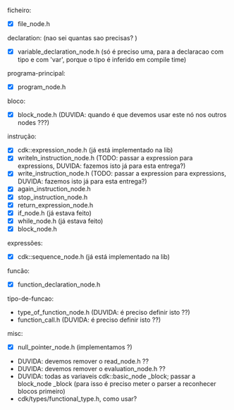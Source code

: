 ficheiro:
- [x] file_node.h

declaration: (nao sei quantas sao precisas? )
- [x] variable_declaration_node.h (só é preciso uma, para a declaracao com tipo e com 'var', porque o tipo
    é inferido em compile time)

programa-principal:
- [x] program_node.h 

bloco:
- [x] block_node.h (DUVIDA: quando é que devemos usar este nó nos outros nodes ???)

instrução:
- [x] cdk::expression_node.h (já está implementado na lib)
- [x] writeln_instruction_node.h (TODO: passar a expression para expressions, DUVIDA: fazemos isto já para esta entrega?)
- [x] write_instruction_node.h (TODO: passar a expression para expressions, DUVIDA: fazemos isto já para esta entrega?)
- [x] again_instruction_node.h
- [x] stop_instruction_node.h 
- [x] return_expression_node.h 
- [x] if_node.h (já estava feito)
- [x] while_node.h (já estava feito)
- [x] block_node.h 

expressões:
- [x] cdk::sequence_node.h (já está implementado na lib)

funcão:
- [x] function_declaration_node.h 

tipo-de-funcao:
- type_of_function_node.h (DUVIDA: é preciso definir isto ??)
- function_call.h (DUVIDA: é preciso definir isto ??)

misc:
- [x] null_pointer_node.h (implementamos ?)
- DUVIDA: devemos remover o read_node.h ??
- DUVIDA: devemos remover o evaluation_node.h ??
- DUVIDA: todas as variaveis cdk::basic_node _block; passar a block_node _block (para isso é preciso meter o parser a reconhecer blocos primeiro)
- cdk/types/functional_type.h, como usar?